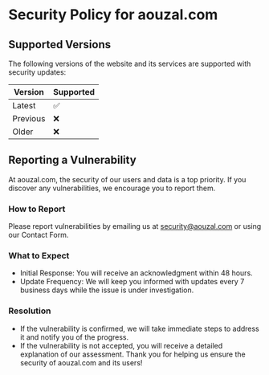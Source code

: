# Security Policy for aouzal.com
## Supported Versions
The following versions of the website and its services are supported with security updates:

| Version | Supported          |
| ------- | ------------------ |
| Latest  | :white_check_mark: |
| Previous| :x:                |
| Older   | :x:                |

## Reporting a Vulnerability
At aouzal.com, the security of our users and data is a top priority. If you discover any vulnerabilities, we encourage you to report them.

### How to Report
Please report vulnerabilities by emailing us at security@aouzal.com or using our Contact Form.
### What to Expect
- Initial Response: You will receive an acknowledgment within 48 hours.
- Update Frequency: We will keep you informed with updates every 7 business days while the issue is under investigation.
### Resolution
- If the vulnerability is confirmed, we will take immediate steps to address it and notify you of the progress.
- If the vulnerability is not accepted, you will receive a detailed explanation of our assessment.
Thank you for helping us ensure the security of aouzal.com and its users!
